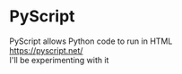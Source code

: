 # PyScript
PyScript allows Python code to run in HTML
<br>
https://pyscript.net/
<br>
I'll be experimenting with it
